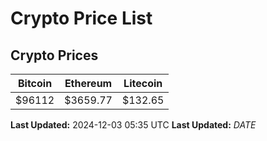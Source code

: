 # Crypto Price List

## Crypto Prices
| Bitcoin | Ethereum | Litecoin |
| ------- | -------- | -------- |
| $96112 | $3659.77 | $132.65 |
**Last Updated:** 2024-12-03 05:35 UTC
**Last Updated:** $DATE$
